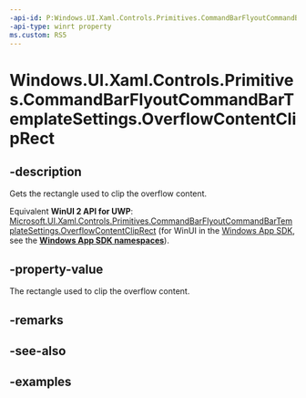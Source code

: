```yaml
---
-api-id: P:Windows.UI.Xaml.Controls.Primitives.CommandBarFlyoutCommandBarTemplateSettings.OverflowContentClipRect
-api-type: winrt property
ms.custom: RS5
---
```


<!-- Property syntax.
public Rect OverflowContentClipRect { get; }
-->

# Windows.UI.Xaml.Controls.Primitives.CommandBarFlyoutCommandBarTemplateSettings.OverflowContentClipRect

## -description

Gets the rectangle used to clip the overflow content.

Equivalent **WinUI 2 API for UWP**: [Microsoft.UI.Xaml.Controls.Primitives.CommandBarFlyoutCommandBarTemplateSettings.OverflowContentClipRect](/windows/winui/api/microsoft.ui.xaml.controls.primitives.commandbarflyoutcommandbartemplatesettings.overflowcontentcliprect) (for WinUI in the [Windows App SDK](/windows/apps/windows-app-sdk/), see the **[Windows App SDK namespaces](/windows/windows-app-sdk/api/winrt/)**).

## -property-value

The rectangle used to clip the overflow content.

## -remarks

## -see-also

## -examples

